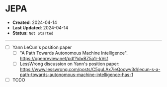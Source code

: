 # JEPA

- **Created**: 2024-04-14
- **Last Updated**: 2024-04-14
- **Status**: `Not Started`

---

- [ ] Yann LeCun's position paper
  - [ ] "A Path Towards Autonomous Machine Intelligence". <https://openreview.net/pdf?id=BZ5a1r-kVsf>
  - [ ] LessWrong discussion on Yann's position paper: <https://www.lesswrong.com/posts/C5guLAx7ieQoowv3d/lecun-s-a-path-towards-autonomous-machine-intelligence-has-1>
- [ ] TODO
